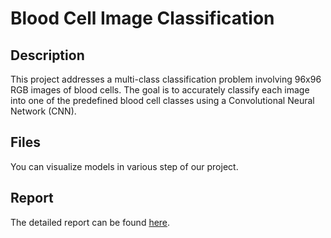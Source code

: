 # Blood Cell Image Classification  

## Description  
This project addresses a multi-class classification problem involving 96x96 RGB images of blood cells. The goal is to accurately classify each image into one of the predefined blood cell classes using a Convolutional Neural Network (CNN).  

## Files  
You can visualize models in various step of our project.

## Report  
The detailed report can be found [here](./report/blood_cell_report.pdf).

